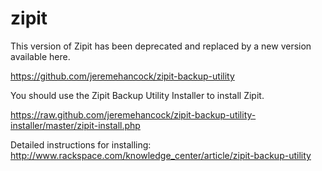 zipit
=====

This version of Zipit has been deprecated and replaced by a new version available here.

https://github.com/jeremehancock/zipit-backup-utility

You should use the Zipit Backup Utility Installer to install Zipit.

https://raw.github.com/jeremehancock/zipit-backup-utility-installer/master/zipit-install.php

Detailed instructions for installing: http://www.rackspace.com/knowledge_center/article/zipit-backup-utility
